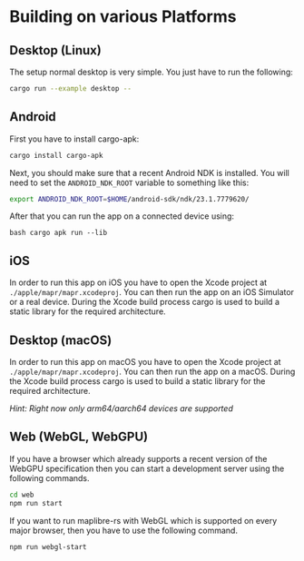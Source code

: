 # Building on various Platforms

## Desktop (Linux)

The setup normal desktop is very simple. You just have to run the following:

```bash
cargo run --example desktop --
```

## Android

First you have to install cargo-apk:

```bash
cargo install cargo-apk
```

Next, you should make sure that a recent Android NDK is installed. You will need to set the `ANDROID_NDK_ROOT` variable
to something like this:

```bash
export ANDROID_NDK_ROOT=$HOME/android-sdk/ndk/23.1.7779620/
```

After that you can run the app on a connected device using:

``bash
cargo apk run --lib
``

## iOS

In order to run this app on iOS you have to open the Xcode project at `./apple/mapr/mapr.xcodeproj`.
You can then run the app on an iOS Simulator or a real device. During the Xcode build process cargo is used to build
a static library for the required architecture.

## Desktop (macOS)

In order to run this app on macOS you have to open the Xcode project at `./apple/mapr/mapr.xcodeproj`.
You can then run the app on a macOS. During the Xcode build process cargo is used to build
a static library for the required architecture.

*Hint: Right now only arm64/aarch64 devices are supported*

## Web (WebGL, WebGPU)

If you have a browser which already supports a recent version of the WebGPU specification then you can start a
development server using the following commands.

```bash
cd web
npm run start
```

If you want to run maplibre-rs with WebGL which is supported on every major browser, then you have to use the following
command.

```bash
npm run webgl-start
```